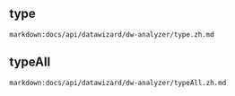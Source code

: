 ## type

`markdown:docs/api/datawizard/dw-analyzer/type.zh.md`

## typeAll

`markdown:docs/api/datawizard/dw-analyzer/typeAll.zh.md`
